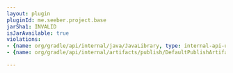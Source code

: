 ```yaml
---
layout: plugin
pluginId: me.seeber.project.base
jarSha1: INVALID
isJarAvailable: true
violations:
- {name: org/gradle/api/internal/java/JavaLibrary, type: internal-api-usage}
- {name: org/gradle/api/internal/artifacts/publish/DefaultPublishArtifact, type: internal-api-usage}

---
```

